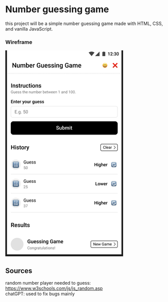 # Number guessing game

this project will be a simple number guessing game made with HTML, CSS, and vanilla JavaScript.

### Wireframe
<img src="NGG.png">

## Sources
random number player needed to guess: https://www.w3schools.com/js/js_random.asp <br />
chatGPT: used to fix bugs mainly <br />
